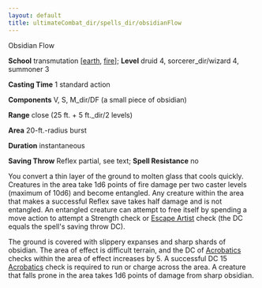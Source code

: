 ```yaml
---
layout: default
title: ultimateCombat_dir/spells_dir/obsidianFlow
---
```

Obsidian Flow

**School** transmutation [[earth](../monsters_dir/creatureTypes#_earth-subtype), [fire](../monsters_dir/creatureTypes#_fire-subtype)]; **Level** druid 4, sorcerer_dir/wizard 4, summoner 3

**Casting Time** 1 standard action

**Components** V, S, M_dir/DF (a small piece of obsidian)

**Range** close (25 ft. + 5 ft._dir/2 levels)

**Area** 20-ft.-radius burst

**Duration** instantaneous

**Saving Throw** Reflex partial, see text; **Spell Resistance** no

You convert a thin layer of the ground to molten glass that cools quickly. Creatures in the area take 1d6 points of fire damage per two caster levels (maximum of 10d6) and become entangled. Any creature within the area that makes a successful Reflex save takes half damage and is not entangled. An entangled creature can attempt to free itself by spending a move action to attempt a Strength check or [Escape Artist](../skills_dir/escapeArtist#_escape-artist) check (the DC equals the spell's saving throw DC).

The ground is covered with slippery expanses and sharp shards of obsidian. The area of effect is difficult terrain, and the DC of [Acrobatics](../skills_dir/acrobatics#_acrobatics) checks within the area of effect increases by 5. A successful DC 15 [Acrobatics](../skills_dir/acrobatics#_acrobatics) check is required to run or charge across the area. A creature that falls prone in the area takes 1d6 points of damage from sharp obsidian.


